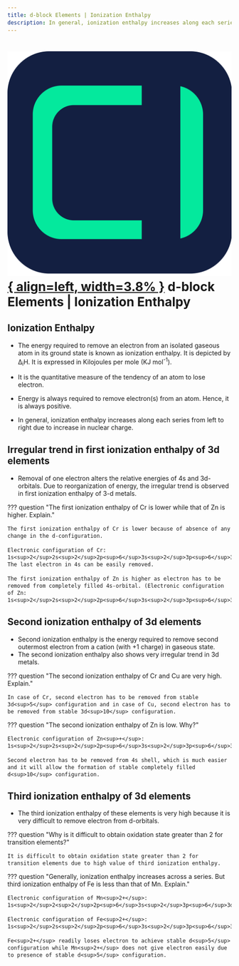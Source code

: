 ```yaml
---
title: d-block Elements | Ionization Enthalpy
description: In general, ionization enthalpy increases along each series from left to right due to increase in nuclear charge.
---
```


# [![ChemistryEdu Logo](../../../images/favicon.svg){ align=left, width=3.8% }](../../../index.md)  d-block Elements | Ionization Enthalpy

## Ionization Enthalpy

* The energy required to remove an electron from an isolated gaseous atom in its ground state is known as ionization enthalpy. It is depicted by &Delta;<sub>i</sub>H. It is expressed in Kilojoules per mole (KJ mol<sup>-1</sup>).

* It is the quantitative measure of the tendency of an atom to lose electron.

* Energy is always required to remove electron(s) from an atom. Hence, it is always positive.

* In general, ionization enthalpy increases along each series from left to right due to increase in nuclear charge.

## Irregular trend in first ionization enthalpy of 3d elements

* Removal of one electron alters the relative energies of 4s and 3d-orbitals. Due to reorganization of energy, the irregular trend is observed in first ionization enthalpy of 3-d metals.

??? question "The first ionization enthalpy of Cr is lower while that of Zn is higher. Explain."

    The first ionization enthalpy of Cr is lower because of absence of any change in the d-configuration.

    Electronic configuration of Cr: 1s<sup>2</sup>2s<sup>2</sup>2p<sup>6</sup>3s<sup>2</sup>3p<sup>6</sup>3d<sup>5</sup>4s<sup>1</sup>. The last electron in 4s can be easily removed.

    The first ionization enthalpy of Zn is higher as electron has to be removed from completely filled 4s-orbital. (Electronic configuration of Zn:
    1s<sup>2</sup>2s<sup>2</sup>2p<sup>6</sup>3s<sup>2</sup>3p<sup>6</sup>3d<sup>10</sup>4s<sup>2</sup>)

## Second ionization enthalpy of 3d elements

* Second ionization enthalpy is the energy required to remove second outermost electron from a cation (with +1 charge) in gaseous state.
* The second ionization enthalpy also shows very irregular trend in 3d metals.

??? question "The second ionization enthalpy of Cr and Cu are very high. Explain."

    In case of Cr, second electron has to be removed from stable 3d<sup>5</sup> configuration and in case of Cu, second electron has to be removed from stable 3d<sup>10</sup> configuration.

??? question "The second ionization enthalpy of Zn is low. Why?"

    Electronic configuration of Zn<sup>+</sup>: 1s<sup>2</sup>2s<sup>2</sup>2p<sup>6</sup>3s<sup>2</sup>3p<sup>6</sup>3d<sup>10</sup>4s<sup>1</sup>

    Second electron has to be removed from 4s shell, which is much easier and it will allow the formation of stable completely filled d<sup>10</sup> configuration.

## Third ionization enthalpy of 3d elements

* The third ionization enthalpy of these elements is very high because it is very difficult to remove electron from d-orbitals.

??? question "Why is it difficult to obtain oxidation state greater than 2 for transition elements?"

    It is difficult to obtain oxidation state greater than 2 for transition elements due to high value of third ionization enthalpy.

??? question "Generally, ionization enthalpy increases across a series. But third ionization enthalpy of Fe is less than that of Mn. Explain."

    Electronic configuration of Mn<sup>2+</sup>: 1s<sup>2</sup>2<sup>2</sup>2p<sup>6</sup>3s<sup>2</sup>3p<sup>6</sup>3d<sup>5</sup>

    Electronic configuration of Fe<sup>2+</sup>: 1s<sup>2</sup>2s<sup>2</sup>2p<sup>6</sup>3s<sup>2</sup>3p<sup>6</sup>3d<sup>6</sup>

    Fe<sup>2+</sup> readily loses electron to achieve stable d<sup>5</sup> configuration while Mn<sup>2+</sup> does not give electron easily due to presence of stable d<sup>5</sup> configuration.
